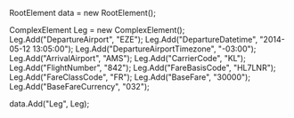 RootElement data = new RootElement();


ComplexElement Leg = new ComplexElement();
Leg.Add("DepartureAirport", "EZE");
Leg.Add("DepartureDatetime", "2014-05-12 13:05:00");
Leg.Add("DepartureAirportTimezone", "-03:00");
Leg.Add("ArrivalAirport", "AMS");
Leg.Add("CarrierCode", "KL");
Leg.Add("FlightNumber", "842");
Leg.Add("FareBasisCode", "HL7LNR");
Leg.Add("FareClassCode", "FR");
Leg.Add("BaseFare", "30000");
Leg.Add("BaseFareCurrency", "032");

data.Add("Leg", Leg);
